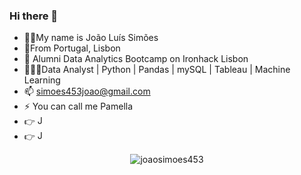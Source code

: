### Hi there 👋
- 🧔🏽My name is João Luís Simões
- 📍From Portugal, Lisbon
- 🌱 Alumni Data Analytics Bootcamp on Ironhack Lisbon
- 👨🏻‍💻Data Analyst | Python | Pandas | mySQL | Tableau | Machine Learning
- 📫 simoes453joao@gmail.com
- ⚡ You can call me Pamella
- 👉 <a href='https://www.linkedin.com/in/jo%C3%A3o-sim%C3%B5es453/' target="_blank"><img alt='Joao Simoes Linkedin' width = '15' src="https://raw.githubusercontent.com/rahuldkjain/github-profile-readme-generator/master/src/images/icons/Social/linked-in-alt.svg"></a>
- 👉 <a href='https://public.tableau.com/app/profile/joao.simoes7177' target="_blank"><img alt='Joao Simoes Linkedin' width = '15' src="https://avatars.githubusercontent.com/u/828667?s=200&v=4"></a>


<p align="center"> <img src="https://komarev.com/ghpvc/?username=joaosimoes453&label=Profile%20views&color=0e75b6&style=flat" alt="joaosimoes453" /> </p>


<!--
**joaosimoes453/joaosimoes453** is a ✨ _special_ ✨ repository because its `README.md` (this file) appears on your GitHub profile.

Here are some ideas to get you started:
- 
- 🔭 I’m currently working on ...
- 🌱 I’m currently at Data Analytics Bootcamp on Ironhack Lisbon
- 💬 Ask me about ...
- 📫 How to reach me: simoes453joao@gmail.com
- ⚡ Fun fact: my nickname is pamella and most of the people thinks it's my real name
-->
